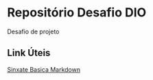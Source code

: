 # Repositório Desafio DIO
Desafio de projeto

## Link Úteis
[Sinxate Basica Markdown](https://www.markdownguide.org/basic-syntax/)
